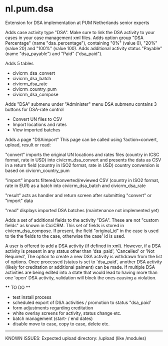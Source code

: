 nl.pum.dsa
==========

Extension for DSA implementation at PUM Netherlands senior experts

Adds case activity type "DSA". Make sure to link the DSA activity to your cases in your case management xml files.
Adds option group "DSA Percentage" (name "dsa_percentage"), containing "0%" (value 0), "20%" (value 20) and "100%" (value 100).
Adds additional activity status "Payable" (name "dsa_payable") and "Paid" ("dsa_paid").

Adds 5 tables
- civicrm_dsa_convert
- civicrm_dsa_batch
- civicrm_dsa_rate
- civicrm_country_pum
- civicrm_dsa_compose

Adds "DSA" submenu under "Administer" menu
DSA submenu contains 3 buttons for DSA-rate control
- Convert UN files to CSV 
- Import locations and rates
- View imported batches

Adds a page "DSAimport"
This page can be called using ?action=convert, upload, result or read:

"convert"
imports the original UN locations and rates files (country in ICSC format, rate in USD) into civicrm_dsa_convert and
presents the data as CSV in a return field (country in ISO2 format, rate in USD)
country conversion is based on civicrm_country_pum

"import"
imports filtered/converted/reviewed CSV (country in ISO2 format, rate in EUR) as a batch into civicrm_dsa_batch and civicrm_dsa_rate

"result"
acts as handler and return screen after submitting "convert" or "import" data

"read"
displays imported DSA batches (maintenance not implemented yet)

Adds a set of additional fields to the activity "DSA". These are not "custom fields" as known in CiciCRM.
This set of fields is stored in civicrm_dsa_compose. If present, the field "original_id" in the case is used to tie the fields to the case, otherwise the case' id is used.

A user is offered to add a DSA activity (if defined in xml). However, if a DSA activity is present in any status other than 'dsa_paid', 'Cancelled' or 'Not Required',
The option to create a new DSA activity is withdrawn from the list of options.
Once processed (status is set to 'dsa_paid', another DSA activity (likely for creditation or additional paiment) can be made.
If multiple DSA activities are being edited into a state that would lead to having more than one 'open' DSA activity, validation will block the ones causing a violation.



** TO DO **
* test install process
* scheduled export of DSA activities / promotion to status "dsa_paid'
* form adjustments regarding creditation
* white overlay screens for activity, status change etc.
* batch management (start- / end dates)
* disable move to case, copy to case, delete etc.
***


KNOWN ISSUES:
Expected upload directory: <site root>/upload (like <site root>/modules)
